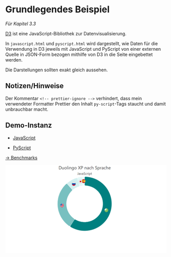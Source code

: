 # Grundlegendes Beispiel

_Für Kapitel 3.3_

[D3](https://d3js.org/) ist eine JavaScript-Bibliothek zur Datenvisualisierung.

In `javascript.html` und `pyscript.html` wird dargestellt, wie Daten für die Verwendung in D3 jeweils mit JavaScript und PyScript von einer externen Quelle in JSON-Form bezogen mithilfe von D3 in die Seite eingebettet werden.

Die Darstellungen sollten exakt gleich aussehen.

## Notizen/Hinweise

Der Kommentar `<!-- prettier-ignore -->` verhindert, dass mein verwendeter Formatter Prettier den Inhalt `py-script`-Tags staucht und damit unbrauchbar macht.

## Demo-Instanz

- [JavaScript](https://checksch.de/pa-pyscript/basic-example/javascript.html)

- [PyScript](https://checksch.de/pa-pyscript/basic-example/pyscript.html)

[→ Benchmarks](https://github.com/marvinscham/pa-pyscript/tree/main/benchmarks#nutzerfreundlichkeit)

![JS Demo](https://raw.githubusercontent.com/marvinscham/pa-pyscript/main/basic-example/basic-example.png)
